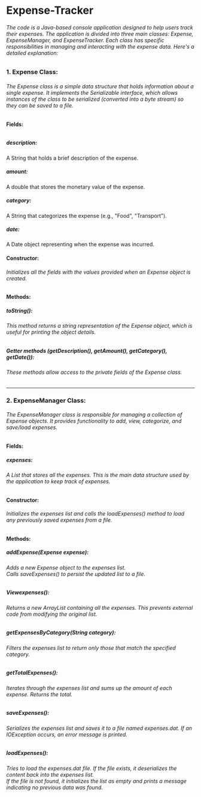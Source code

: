 # Expense-Tracker

<h6>The code is a Java-based console application designed to help users track their expenses. The application is divided into three main classes: Expense, ExpenseManager, and ExpenseTracker. Each class has specific responsibilities in managing and interacting with the expense data. Here's a detailed explanation:</h6>

<h3>1. Expense Class:</h3>
<h6>The Expense class is a simple data structure that holds information about a single expense. It implements the Serializable interface, which allows instances of the class to be serialized (converted into a byte stream) so they can be saved to a file.</h6>

<h4>Fields:</h4>
<h6><h5>description:</h5>  A String that holds a brief description of the expense.<br>
<h5>amount: </h5> A double that stores the monetary value of the expense.<br>
<h5>category: </h5> A String that categorizes the expense (e.g., "Food", "Transport").<br>
<h5>date: </h5> A Date object representing when the expense was incurred.</h6>

<h4>Constructor:</h4>
<h6>Initializes all the fields with the values provided when an Expense object is created.</h6>

<h4>Methods:</h4>
<h5>toString():</h5><h6>This method returns a string representation of the Expense object, which is useful for printing the object details.</h6>
<h5>Getter methods (getDescription(), getAmount(), getCategory(), getDate()): <h5><h6>These methods allow access to the private fields of the Expense class.</h6>

-------------------------------------------------------------------------------------------------------------------------------------------------------------------------

<h3>2. ExpenseManager Class:</h3>
<h6>The ExpenseManager class is responsible for managing a collection of Expense objects. It provides functionality to add, view, categorize, and save/load expenses.</h6>

<h4>Fields:</h4>
<h5>expenses:</h5><h6> A List<Expense> that stores all the expenses. This is the main data structure used by the application to keep track of expenses.</h6>
  
<h4>Constructor:</h4>
<h6>Initializes the expenses list and calls the loadExpenses() method to load any previously saved expenses from a file.</h6>

<h4>Methods:</h4>
<h5>addExpense(Expense expense):</h5>
<h6>Adds a new Expense object to the expenses list.<br>
Calls saveExpenses() to persist the updated list to a file.</h6>

<h5>Viewexpenses():</h5>
<h6>Returns a new ArrayList containing all the expenses. This prevents external code from modifying the original list.<h6>

<h5>getExpensesByCategory(String category):</h5>
<h6>Filters the expenses list to return only those that match the specified category.</h6>

<h5>getTotalExpenses():</h5>
<h6>Iterates through the expenses list and sums up the amount of each expense. Returns the total.</h6>

<h5>saveExpenses():</h5>
<h6>Serializes the expenses list and saves it to a file named expenses.dat. If an IOException occurs, an error message is printed.</h6>

<h5>loadExpenses():</h5>
<h6>Tries to load the expenses.dat file. If the file exists, it deserializes the content back into the expenses list.<br>
If the file is not found, it initializes the list as empty and prints a message indicating no previous data was found.</h6>
